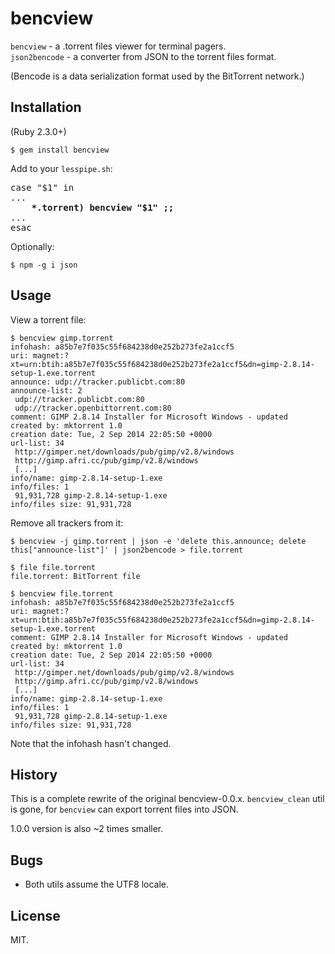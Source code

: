 # bencview

`bencview` - a .torrent files viewer for terminal pagers.\
`json2bencode` - a converter from JSON to the torrent files format.

(Bencode is a data serialization format used by the BitTorrent network.)

## Installation

(Ruby 2.3.0+)

	$ gem install bencview

Add to your `lesspipe.sh`:

<pre>
case "$1" in
...
<b>    *.torrent) bencview "$1" ;;</b>
...
esac
</pre>

Optionally:

	$ npm -g i json

## Usage

View a torrent file:

~~~
$ bencview gimp.torrent
infohash: a85b7e7f035c55f684238d0e252b273fe2a1ccf5
uri: magnet:?xt=urn:btih:a85b7e7f035c55f684238d0e252b273fe2a1ccf5&dn=gimp-2.8.14-setup-1.exe.torrent
announce: udp://tracker.publicbt.com:80
announce-list: 2
 udp://tracker.publicbt.com:80
 udp://tracker.openbittorrent.com:80
comment: GIMP 2.8.14 Installer for Microsoft Windows - updated
created by: mktorrent 1.0
creation date: Tue, 2 Sep 2014 22:05:50 +0000
url-list: 34
 http://gimper.net/downloads/pub/gimp/v2.8/windows
 http://gimp.afri.cc/pub/gimp/v2.8/windows
 [...]
info/name: gimp-2.8.14-setup-1.exe
info/files: 1
 91,931,728 gimp-2.8.14-setup-1.exe
info/files size: 91,931,728
~~~

Remove all trackers from it:

~~~
$ bencview -j gimp.torrent | json -e 'delete this.announce; delete this["announce-list"]' | json2bencode > file.torrent

$ file file.torrent
file.torrent: BitTorrent file

$ bencview file.torrent
infohash: a85b7e7f035c55f684238d0e252b273fe2a1ccf5
uri: magnet:?xt=urn:btih:a85b7e7f035c55f684238d0e252b273fe2a1ccf5&dn=gimp-2.8.14-setup-1.exe.torrent
comment: GIMP 2.8.14 Installer for Microsoft Windows - updated
created by: mktorrent 1.0
creation date: Tue, 2 Sep 2014 22:05:50 +0000
url-list: 34
 http://gimper.net/downloads/pub/gimp/v2.8/windows
 http://gimp.afri.cc/pub/gimp/v2.8/windows
 [...]
info/name: gimp-2.8.14-setup-1.exe
info/files: 1
 91,931,728 gimp-2.8.14-setup-1.exe
info/files size: 91,931,728
~~~

Note that the infohash hasn't changed.

## History

This is a complete rewrite of the original
bencview-0.0.x. `bencview_clean` util is gone, for `bencview` can
export torrent files into JSON.

1.0.0 version is also ~2 times smaller.

## Bugs

* Both utils assume the UTF8 locale.

## License

MIT.
